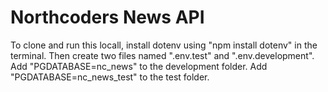 # Northcoders News API

To clone and run this locall, install dotenv using "npm install dotenv" in the terminal.
Then create two files named ".env.test" and ".env.development".
Add "PGDATABASE=nc_news" to the development folder.
Add "PGDATABASE=nc_news_test" to the test folder.
